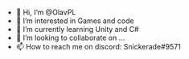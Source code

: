 - 👋 Hi, I’m @OlavPL
- 👀 I’m interested in Games and code
- 🌱 I’m currently learning Unity and C#
- 💞️ I’m looking to collaborate on ...
- 📫 How to reach me on discord: Snickerade#9571

<!---
Snickerade/Snickerade is a ✨ special ✨ repository because its `README.md` (this file) appears on your GitHub profile.
You can click the Preview link to take a look at your changes.
--->
